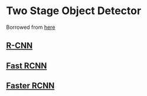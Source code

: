 # Two Stage Object Detector

Borrowed from [here](https://towardsdatascience.com/r-cnn-fast-r-cnn-faster-r-cnn-yolo-object-detection-algorithms-36d53571365e)

## [R-CNN](docs/Neural_Networks/Two_Stage_Object_Detection/R-CNN.md)

## [Fast RCNN](docs/Neural_Networks/Two_Stage_Object_Detection/Fast-RCNN.md)

## [Faster RCNN](docs/Neural_Networks/Two_Stage_Object_Detection/Faster-RCNN.md)
